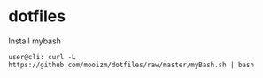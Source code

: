 # dotfiles

Install mybash 
```console
user@cli: curl -L https://github.com/mooizm/dotfiles/raw/master/myBash.sh | bash
```
